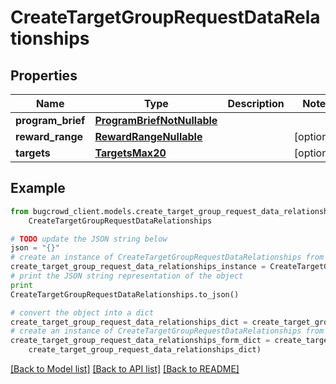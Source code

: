 # CreateTargetGroupRequestDataRelationships


## Properties

Name | Type | Description | Notes
------------ | ------------- | ------------- | -------------
**program_brief** | [**ProgramBriefNotNullable**](ProgramBriefNotNullable.md) |  | 
**reward_range** | [**RewardRangeNullable**](RewardRangeNullable.md) |  | [optional] 
**targets** | [**TargetsMax20**](TargetsMax20.md) |  | [optional] 

## Example

```python
from bugcrowd_client.models.create_target_group_request_data_relationships import
    CreateTargetGroupRequestDataRelationships

# TODO update the JSON string below
json = "{}"
# create an instance of CreateTargetGroupRequestDataRelationships from a JSON string
create_target_group_request_data_relationships_instance = CreateTargetGroupRequestDataRelationships.from_json(json)
# print the JSON string representation of the object
print
CreateTargetGroupRequestDataRelationships.to_json()

# convert the object into a dict
create_target_group_request_data_relationships_dict = create_target_group_request_data_relationships_instance.to_dict()
# create an instance of CreateTargetGroupRequestDataRelationships from a dict
create_target_group_request_data_relationships_form_dict = create_target_group_request_data_relationships.from_dict(
    create_target_group_request_data_relationships_dict)
```
[[Back to Model list]](../README.md#documentation-for-models) [[Back to API list]](../README.md#documentation-for-api-endpoints) [[Back to README]](../README.md)


